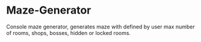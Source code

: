 # Maze-Generator
Console maze generator, generates maze with defined by user max number of rooms, shops, bosses, hidden or locked rooms.
